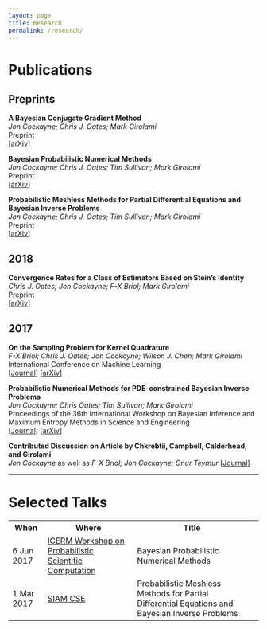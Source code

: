 ```yaml
---
layout: page
title: Research
permalink: /research/
---
```


# Publications

## Preprints

**A Bayesian Conjugate Gradient Method**  
*Jon Cockayne; Chris J. Oates; Mark Girolami*  
Preprint  
\[[arXiv](http://arxiv.org/abs/1801.05242)\]

**Bayesian Probabilistic Numerical Methods**  
*Jon Cockayne; Chris J. Oates; Tim Sullivan; Mark Girolami*  
Preprint  
\[[arXiv](http://arxiv.org/abs/1702.03673)\]

**Probabilistic Meshless Methods for Partial Differential Equations and Bayesian Inverse Problems**  
*Jon Cockayne; Chris J. Oates; Tim Sullivan; Mark Girolami*  
Preprint  
\[[arXiv](http://arxiv.org/abs/1605.07811)\]


## 2018
**Convergence Rates for a Class of Estimators Based on Stein’s Identity**  
*Chris J. Oates; Jon Cockayne; F-X Briol; Mark Girolami*  
Preprint   
\[[arXiv](http://arxiv.org/abs/1603.03220)\]

## 2017

**On the Sampling Problem for Kernel Quadrature**  
*F-X Briol; Chris J. Oates; Jon Cockayne; Wilson J. Chen; Mark Girolami*  
International Conference on Machine Learning  
\[[Journal](http://proceedings.mlr.press/v70/briol17a.html)\]
\[[arXiv](https://arxiv.org/abs/1706.03369)]

**Probabilistic Numerical Methods for PDE-constrained Bayesian Inverse Problems**  
*Jon Cockayne; Chris Oates; Tim Sullivan; Mark Girolami*  
Proceedings of the 36th International Workshop on Bayesian Inference and Maximum Entropy Methods in Science and Engineering  
\[[Journal](http://aip.scitation.org/toc/apc/1853/1)\] \[[arXiv](https://arxiv.org/abs/1701.04006)\] 

**Contributed Discussion on Article by Chkrebtii, Campbell, Calderhead, and Girolami**  
*Jon Cockayne* as well as *F-X Briol; Jon Cockayne; Onur Teymur* 
\[[Journal](https://projecteuclid.org/euclid.ba/1480474950)\]




---

# Selected Talks

<table>
	<tr>
		<th>When</th>
		<th>Where</th>
		<th>Title</th>
		<th></th>
	</tr>
	<tr>
		<td>6 Jun 2017</td>
		<td>
			<a href="https://icerm.brown.edu/topical_workshops/tw17-4-psc/">
				ICERM Workshop on Probabilistic Scientific Computation
			</a>
		</td>
		<td>Bayesian Probabilistic Numerical Methods</td>
		<td>
			<a href="{{site.baseurl}}/resources/icerm_bpnm_2.pdf"><i class="fa fa-file-pdf-o" aria-hidden="true"></i></a>
			<a href="https://icerm.brown.edu/video_archive/#/play/1308"><i class="fa fa-video-camera" aria-hidden="true"></i></a>
		</td>
	</tr>
	<tr>
		<td>1 Mar 2017</td>
		<td>
			<a href="https://www.siam.org/meetings/cse17/">SIAM CSE</a>
		</td>
		<td>Probabilistic Meshless Methods for Partial Differential Equations and Bayesian Inverse Problems</td>
		<td>
			<a href="https://www.pathlms.com/siam/courses/4150/sections/5835/video_presentations/42666"><i class="fa fa-video-camera" aria-hidden="true"></i></a>	
		</td>
	</tr>
</table>

